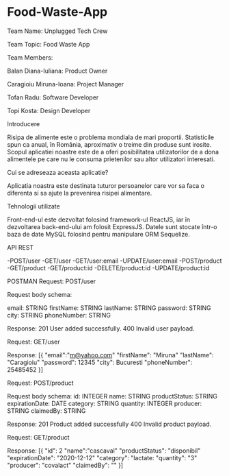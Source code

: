# Food-Waste-App
Team Name: Unplugged Tech Crew

Team Topic: Food Waste App

Team Members:

Balan Diana-Iuliana: Product Owner

Caragioiu Miruna-Ioana: Project Manager

Tofan Radu: Software Developer

Topi Kosta: Design Developer

Introducere

Risipa de alimente este o problema mondiala de mari proportii. Statisticile spun ca anual, în România, aproximativ o treime din produse sunt irosite. Scopul aplicatiei noastre este de a oferi posibilitatea utilizatorilor de a dona alimentele pe care nu le consuma prietenilor sau altor utilizatori interesati.

Cui se adreseaza aceasta aplicatie?

Aplicatia noastra este destinata tuturor persoanelor care vor sa faca o diferenta si sa ajute la prevenirea risipei alimentare.

Tehnologii utilizate

Front-end-ul este dezvoltat folosind framework-ul ReactJS, iar în dezvoltarea back-end-ului am folosit ExpressJS. Datele sunt stocate într-o baza de date MySQL folosind pentru manipulare ORM Sequelize.

API REST

-POST/user
-GET/user
-GET/user:email
-UPDATE/user:email
-POST/product
-GET/product
-GET/product:id
-DELETE/product:id
-UPDATE/product:id

POSTMAN
Request: POST/user

Request body schema:

email: STRING
firstName: STRING
lastName: STRING
password: STRING
city: STRING
phoneNumber: STRING

Response:
201 User added successfully.
400 Invalid user payload.

Request:
GET/user

Response:
[{ "email":"m@yahoo.com"
"firstName": "Miruna"
"lastName": "Caragioiu"
"password": 12345
"city": Bucuresti
"phoneNumber": 25485452
}]

Request:
POST/product

Request body schema:
id: INTEGER
name: STRING
productStatus: STRING
expirationDate: DATE
category: STRING
quantity: INTEGER
producer: STRING
claimedBy: STRING

Response:
201 Product added successfully
400 Invalid product payload.

Request:
GET/product

Response:
[{ "id": 2
"name":"cascaval"
"productStatus": "disponibil"
"expirationDate": "2020-12-12"
"category": "lactate:
"quantity": "3"
"producer": "covalact"
"claimedBy": ""
}]
